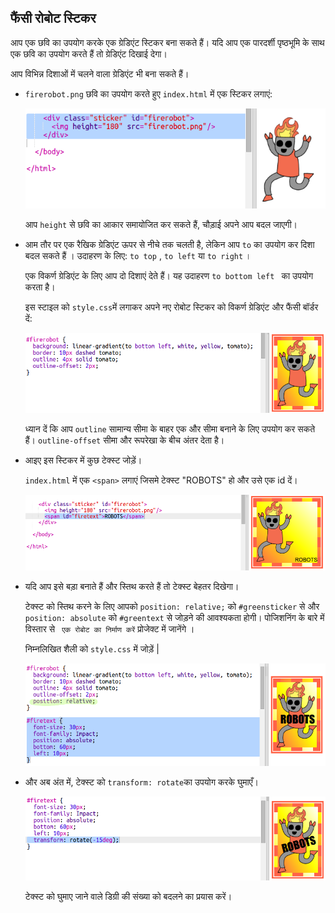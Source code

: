 ## फैंसी रोबोट स्टिकर

आप एक छवि का उपयोग करके एक ग्रेडिएंट स्टिकर बना सकते हैं। यदि आप एक पारदर्शी पृष्ठभूमि के साथ एक छवि का उपयोग करते हैं तो ग्रेडिएंट दिखाई देगा।

आप विभिन्न दिशाओं में चलने वाला ग्रेडिएंट भी बना सकते हैं।

+ `firerobot.png` छवि का उपयोग करते हुए `index.html` में एक स्टिकर लगाएं:
    
    ![स्क्रीनशॉट](images/stickers-fire-html.png)
    
    आप `height` से छवि का आकार समायोजित कर सकते हैं, चौड़ाई अपने आप बदल जाएगी।

+ आम तौर पर एक रैखिक ग्रेडिएंट ऊपर से नीचे तक चलती है, लेकिन आप `to` का उपयोग कर दिशा बदल सकते हैं । उदाहरण के लिए: `to top` , `to left` या `to right` ।
    
    एक विकर्ण ग्रेडिएंट के लिए आप दो दिशाएं देते हैं। यह उदाहरण `to bottom left ` का उपयोग करता है।
    
    इस स्टाइल को `style.css`में लगाकर अपने नए रोबोट स्टिकर को विकर्ण ग्रेडिएंट और फैंसी बॉर्डर दें:
    
    ![स्क्रीनशॉट](images/stickers-fire-gradient.png)
    
    ध्यान दें कि आप `outline` सामान्य सीमा के बाहर एक और सीमा बनाने के लिए उपयोग कर सकते हैं। `outline-offset` सीमा और रूपरेखा के बीच अंतर देता है।

+ आइए इस स्टिकर में कुछ टेक्स्ट जोड़ें।
    
    `index.html` में एक `<span>` लगाएं जिसमे टेक्स्ट "ROBOTS" हो और उसे एक id दें।
    
    ![स्क्रीनशॉट](images/stickers-fire-span.png)

+ यदि आप इसे बड़ा बनाते हैं और स्तिथ करते हैं तो टेक्स्ट बेहतर दिखेगा।
    
    टेक्स्ट को स्तिथ करने के लिए आपको `position: relative;` को `#greensticker` से और `position: absolute` को `#greentext` से जोड़ने की आवश्यकता होगी। पोजिशनिंग के बारे में विस्तार से ` एक रोबोट का निर्माण करें` प्रोजेक्ट में जानेंगे ।
    
    निम्नलिखित शैली को `style.css` में जोड़ें |
    
    ![स्क्रीनशॉट](images/stickers-fire-text-style.png)

+ और अब अंत में, टेक्स्ट को `transform: rotate`का उपयोग करके घुमाएँ।
    
    ![स्क्रीनशॉट](images/stickers-fire-rotate.png)
    
    टेक्स्ट को घुमाए जाने वाले डिग्री की संख्या को बदलने का प्रयास करें।